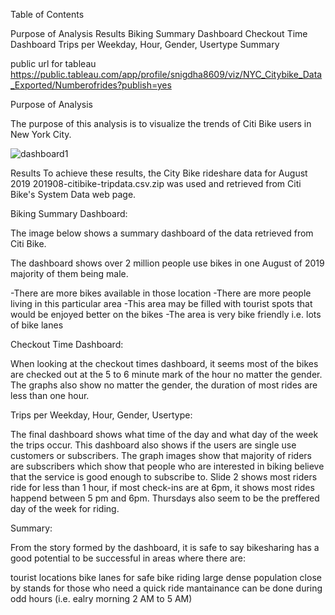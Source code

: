 Table of Contents

 Purpose of Analysis
 Results
   Biking Summary Dashboard
   Checkout Time Dashboard
   Trips per Weekday, Hour, Gender, Usertype
 Summary
 
 public url for tableau
https://public.tableau.com/app/profile/snigdha8609/viz/NYC_Citybike_Data_Exported/Numberofrides?publish=yes
 
Purpose of Analysis

The purpose of this analysis is to visualize the trends of Citi Bike users in New York City. 

![dashboard1](https://user-images.githubusercontent.com/86299353/135916443-99a3aa4e-a0a6-4809-ba9a-9d507e592729.PNG)

    


Results
To achieve these results, the City Bike rideshare data for August 2019 201908-citibike-tripdata.csv.zip was used and retrieved from Citi Bike's System Data web page.

Biking Summary Dashboard:

The image below shows a summary dashboard of the data retrieved from Citi Bike.

The dashboard shows over 2 million people use bikes in one August of 2019 majority of them being male. 

-There are more bikes available in those location
-There are more people living in this particular area
-This area may be filled with tourist spots that would be enjoyed better on the bikes
-The area is very bike friendly i.e. lots of bike lanes


Checkout Time Dashboard:

When looking at the checkout times dashboard, it seems most of the bikes are checked out at the 5 to 6 minute mark of the hour no matter the gender. The graphs also show no matter the gender, the duration of most rides are less than one hour.

Trips per Weekday, Hour, Gender, Usertype:


The final dashboard shows what time of the day and what day of the week the trips occur. This dashboard also shows if the users are single use customers or subscribers. The graph images show that majority of riders are subscribers which show that people who are interested in biking believe that the service is good enough to subscribe to. Slide 2 shows most riders ride for less than 1 hour, if most check-ins are at 6pm, it shows most rides happend between 5 pm and 6pm. Thursdays also seem to be the preffered day of the week for riding.

Summary:


From the story formed by the dashboard, it is safe to say bikesharing has a good potential to be successful in areas where there are:

tourist locations
bike lanes for safe bike riding
large dense population
close by stands for those who need a quick ride
mantainance can be done during odd hours (i.e. ealry morning 2 AM to 5 AM)



